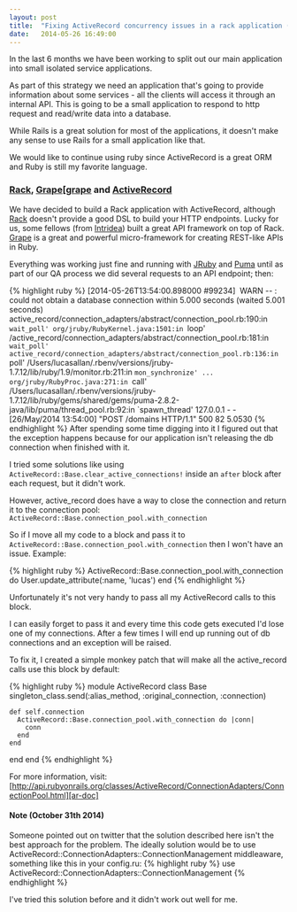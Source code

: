 ```yaml
---
layout: post
title:  "Fixing ActiveRecord concurrency issues in a rack application (without Rails)"
date:   2014-05-26 16:49:00
---
```


In the last 6 months we have been working to split out our main application into small isolated service applications.

As part of this strategy we need an application that's going to provide information about some services -
all the clients will access it through an internal API.
This is going to be a small application to respond to http request and read/write data into a database.

While Rails is a great solution for most of the applications, it doesn't make any sense to use Rails for a small application like that.

We would like to continue using ruby since ActiveRecord is a great ORM and Ruby is still my favorite language.
### [Rack][rack], [Grape][[grape] and [ActiveRecord][ar]

We have decided to build a Rack application with ActiveRecord, although [Rack][rack] doesn't provide a good DSL to build your HTTP endpoints. Lucky for us, some fellows (from [Intridea][intridea]) built a great API
framework on top of Rack. [Grape][grape] is a great and powerful micro-framework for creating REST-like APIs in Ruby.

Everything was working just fine and running with [JRuby][jruby] and [Puma][puma] until as part of our QA process we did several requests to an API endpoint; then:

{% highlight ruby %}
[2014-05-26T13:54:00.898000 #99234]  WARN -- : could not obtain a database connection within 5.000 seconds (waited 5.001 seconds)
active_record/connection_adapters/abstract/connection_pool.rb:190:in `wait_poll'
org/jruby/RubyKernel.java:1501:in `loop'
/active_record/connection_adapters/abstract/connection_pool.rb:181:in `wait_poll'
active_record/connection_adapters/abstract/connection_pool.rb:136:in `poll'
/Users/lucasallan/.rbenv/versions/jruby-1.7.12/lib/ruby/1.9/monitor.rb:211:in `mon_synchronize'
...
org/jruby/RubyProc.java:271:in `call'
/Users/lucasallan/.rbenv/versions/jruby-1.7.12/lib/ruby/gems/shared/gems/puma-2.8.2-java/lib/puma/thread_pool.rb:92:in `spawn_thread'
127.0.0.1 - - [26/May/2014 13:54:00] "POST /domains HTTP/1.1" 500 82 5.0530
{% endhighlight %}
After spending some time digging into it I figured out that the exception happens because for our application isn't releasing the db connection when finished with it.

I tried some solutions like using `ActiveRecord::Base.clear_active_connections!`
inside an `after` block after each request, but it didn't work.

However, active_record does have a way to close the connection and return it to the connection pool: `ActiveRecord::Base.connection_pool.with_connection`

So if I move all my code to a block and pass it to `ActiveRecord::Base.connection_pool.with_connection` then I won't have an issue.
Example:

{% highlight ruby %}
ActiveRecord::Base.connection_pool.with_connection do
  User.update_attribute(:name, 'lucas')
end
{% endhighlight %}

Unfortunately it's not very handy to pass all my ActiveRecord calls to this block.

I can easily forget to pass it and every time this code gets executed I'd lose one of my connections. After a few times
I will end up running out of db connections and an exception will be raised.

To fix it, I created a simple monkey patch that will make all the active_record calls use this block by default:

{% highlight ruby %}
module ActiveRecord
  class Base
    singleton_class.send(:alias_method, :original_connection, :connection)

    def self.connection
      ActiveRecord::Base.connection_pool.with_connection do |conn|
        conn
      end
    end
  end
end
{% endhighlight %}

For more information, visit: [http://api.rubyonrails.org/classes/ActiveRecord/ConnectionAdapters/ConnectionPool.html][ar-doc]

#### Note (October 31th 2014)

Someone pointed out on twitter that the solution described here isn't the best approach for the problem.
The ideally solution would be to use ActiveRecord::ConnectionAdapters::ConnectionManagement middleaware, something like this in your config.ru:
{% highlight ruby %}
use ActiveRecord::ConnectionAdapters::ConnectionManagement
{% endhighlight %}

I've tried this solution before and it didn't work out well for me.

[grape]: https://github.com/intridea/grape
[rack]: http://rack.github.io/
[intridea]: http://www.intridea.com/
[ar]: http://api.rubyonrails.org/classes/ActiveRecord/Base.html
[jruby]: http://jruby.org
[puma]: http://puma.io/
[ar-doc]: http://api.rubyonrails.org/classes/ActiveRecord/ConnectionAdapters/ConnectionPool.html
